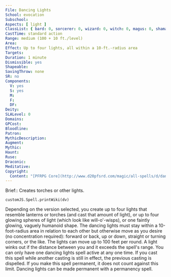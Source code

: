 ```yaml
---
File: Dancing Lights
School: evocation
Subschool: 
Aspects: [ light ]
ClassList: { bard: 0, sorcerer: 0, wizard: 0, witch: 0, magus: 0, shaman: 0, occultist: 0, psychic: 0, mesmerist: 0, medium: 0 }
CastTime: standard action
Range: medium (100 + 10 ft./level)
Area: 
Effect: Up to four lights, all within a 10-ft.-radius area
Targets: 
Duration: 1 minute
Dismissible: yes
Shapeable: 
SavingThrow: none
SR: no
Components:
  V: yes
  S: yes
  M: 
  F: 
  DF: 
Deity: 
SLALevel: 0
Domains: 
GPCost: 
Bloodline: 
Patron: 
MythicDescription: 
Augment: 
Mythic: 
Haunt: 
Ruse: 
Draconic: 
Meditative: 
Copyright:
  Content: "[PFRPG Core](http://www.d20pfsrd.com/magic/all-spells/d/dancing-lights)"
---
```

Brief:: Creates torches or other lights.

```dataviewjs
customJS.Spell.printWiki(dv)
```

Depending on the version selected, you create up to four lights that resemble lanterns or torches (and cast that amount of light), or up to four glowing spheres of light (which look like will-o'-wisps), or one faintly glowing, vaguely humanoid shape. The dancing lights must stay within a 10-foot-radius area in relation to each other but otherwise move as you desire (no concentration required): forward or back, up or down, straight or turning corners, or the like. The lights can move up to 100 feet per round. A light winks out if the distance between you and it exceeds the spell's range. You can only have one dancing lights spell active at any one time. If you cast this spell while another casting is still in effect, the previous casting is dispelled. If you make this spell permanent, it does not count against this limit. Dancing lights can be made permanent with a permanency spell.
